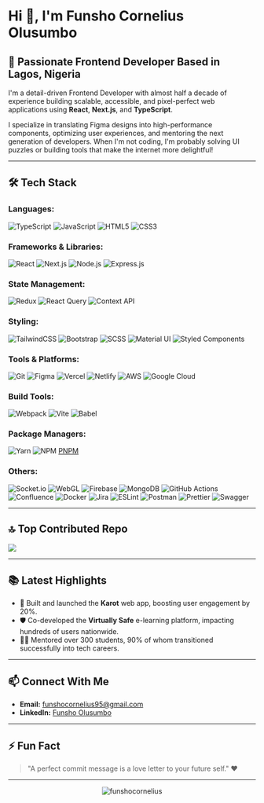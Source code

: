 # Hi 👋, I'm Funsho Cornelius Olusumbo

## 🚀 Passionate Frontend Developer Based in Lagos, Nigeria

I'm a detail-driven Frontend Developer with almost half a decade of experience building scalable, accessible, and pixel-perfect web applications using **React**, **Next.js**, and **TypeScript**.

I specialize in translating Figma designs into high-performance components, optimizing user experiences, and mentoring the next generation of developers. When I'm not coding, I'm probably solving UI puzzles or building tools that make the internet more delightful!

---

## 🛠 Tech Stack

### **Languages:**  
![TypeScript](https://img.shields.io/badge/TypeScript-007ACC?style=for-the-badge&logo=typescript&logoColor=white) 
![JavaScript](https://img.shields.io/badge/JavaScript-ES6+-F7DF1E?style=for-the-badge&logo=javascript&logoColor=black) 
![HTML5](https://img.shields.io/badge/HTML5-E34F26?style=for-the-badge&logo=html5&logoColor=white) 
![CSS3](https://img.shields.io/badge/CSS3-1572B6?style=for-the-badge&logo=css3&logoColor=white)

### **Frameworks & Libraries:**  
![React](https://img.shields.io/badge/React-20232A?style=for-the-badge&logo=react&logoColor=61DAFB) 
![Next.js](https://img.shields.io/badge/Next.js-000000?style=for-the-badge&logo=nextdotjs&logoColor=white) 
![Node.js](https://img.shields.io/badge/Node.js-339933?style=for-the-badge&logo=nodedotjs&logoColor=white) 
![Express.js](https://img.shields.io/badge/Express.js-404D59?style=for-the-badge&logo=express&logoColor=white)

### **State Management:**  
![Redux](https://img.shields.io/badge/Redux-764ABC?style=for-the-badge&logo=redux&logoColor=white) 
![React Query](https://img.shields.io/badge/React_Query-FF4154?style=for-the-badge&logo=reactquery&logoColor=white) 
![Context API](https://img.shields.io/badge/Context_API-61DAFB?style=for-the-badge&logo=react&logoColor=white)

### **Styling:**  
![TailwindCSS](https://img.shields.io/badge/TailwindCSS-06B6D4?style=for-the-badge&logo=tailwindcss&logoColor=white) 
![Bootstrap](https://img.shields.io/badge/Bootstrap-563D7C?style=for-the-badge&logo=bootstrap&logoColor=white) 
![SCSS](https://img.shields.io/badge/SCSS-CC6699?style=for-the-badge&logo=sass&logoColor=white) 
![Material UI](https://img.shields.io/badge/Material_UI-0081CB?style=for-the-badge&logo=mui&logoColor=white) 
![Styled Components](https://img.shields.io/badge/Styled_Components-DB7093?style=for-the-badge&logo=styled-components&logoColor=white)

### **Tools & Platforms:**  
![Git](https://img.shields.io/badge/Git-F05032?style=for-the-badge&logo=git&logoColor=white) 
![Figma](https://img.shields.io/badge/Figma-F24E1E?style=for-the-badge&logo=figma&logoColor=white) 
![Vercel](https://img.shields.io/badge/Vercel-000000?style=for-the-badge&logo=vercel&logoColor=white) 
![Netlify](https://img.shields.io/badge/Netlify-00C7B7?style=for-the-badge&logo=netlify&logoColor=white) 
![AWS](https://img.shields.io/badge/AWS-FF9900?style=for-the-badge&logo=amazonaws&logoColor=white) 
![Google Cloud](https://img.shields.io/badge/Google_Cloud-4285F4?style=for-the-badge&logo=googlecloud&logoColor=white)

### **Build Tools:**  
![Webpack](https://img.shields.io/badge/Webpack-8DD6F9?style=for-the-badge&logo=webpack&logoColor=black) 
![Vite](https://img.shields.io/badge/Vite-646CFF?style=for-the-badge&logo=vite&logoColor=white) 
![Babel](https://img.shields.io/badge/Babel-F9DC3E?style=for-the-badge&logo=babel&logoColor=black)

### **Package Managers:**  
![Yarn](https://img.shields.io/badge/Yarn-2C8EBB?style=for-the-badge&logo=yarn&logoColor=white) 
![NPM](https://img.shields.io/badge/NPM-CB3837?style=for-the-badge&logo=npm&logoColor=white)
[PNPM](https://img.shields.io/badge/pnpm-%234a4a4a.svg?style=for-the-badge&logo=pnpm&logoColor=f69220) 

### **Others:**  
![Socket.io](https://img.shields.io/badge/Socket.io-010101?style=for-the-badge&logo=socketdotio&logoColor=white) 
![WebGL](https://img.shields.io/badge/WebGL-990000?style=for-the-badge&logo=webgl&logoColor=white) 
![Firebase](https://img.shields.io/badge/Firebase-FFCA28?style=for-the-badge&logo=firebase&logoColor=black) 
![MongoDB](https://img.shields.io/badge/MongoDB-4EA94B?style=for-the-badge&logo=mongodb&logoColor=white) 
![GitHub Actions](https://img.shields.io/badge/GitHub_Actions-2088FF?style=for-the-badge&logo=githubactions&logoColor=white) 
![Confluence](https://img.shields.io/badge/Confluence-172B4D?style=for-the-badge&logo=confluence&logoColor=white) 
![Docker](https://img.shields.io/badge/Docker-2496ED?style=for-the-badge&logo=docker&logoColor=white) 
![Jira](https://img.shields.io/badge/Jira-0052CC?style=for-the-badge&logo=jira&logoColor=white) 
![ESLint](https://img.shields.io/badge/ESLint-4B3263?style=for-the-badge&logo=eslint&logoColor=white) 
![Postman](https://img.shields.io/badge/Postman-FF6C37?style=for-the-badge&logo=postman&logoColor=white) 
![Prettier](https://img.shields.io/badge/Prettier-F7B93E?style=for-the-badge&logo=prettier&logoColor=black) 
![Swagger](https://img.shields.io/badge/Swagger-85EA2D?style=for-the-badge&logo=swagger&logoColor=black)

---

## 🔝 Top Contributed Repo
![](https://github-contributor-stats.vercel.app/api?username=FunshoCornelius&limit=5&theme=dark&combine_all_yearly_contributions=true)

---

## 📚 Latest Highlights
- 🎯 Built and launched the **Karot** web app, boosting user engagement by 20%.
- 🛡️ Co-developed the **Virtually Safe** e-learning platform, impacting hundreds of users nationwide.
- 👨‍🏫 Mentored over 300 students, 90% of whom transitioned successfully into tech careers.

---

## 📫 Connect With Me
- **Email:** funshocornelius95@gmail.com
- **LinkedIn:** <a href="https://www.linkedin.com/in/funsho-olusumbo-897397140/">Funsho Olusumbo</a>

---

## ⚡ Fun Fact
> "A perfect commit message is a love letter to your future self." ❤️

---

<p align="center">
  <img src="https://komarev.com/ghpvc/?username=funshocornelius&label=Profile%20views&color=0e75b6&style=flat" alt="funshocornelius" />
</p>


